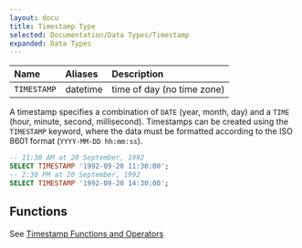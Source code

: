 ```yaml
---
layout: docu
title: Timestamp Type
selected: Documentation/Data Types/Timestamp
expanded: Data Types
---
```

| Name | Aliases | Description |
|:---|:---|:---|
| `TIMESTAMP` | datetime | time of day (no time zone) |

A timestamp specifies a combination of `DATE` (year, month, day) and a `TIME` (hour, minute, second, millisecond). Timestamps can be created using the `TIMESTAMP` keyword, where the data must be formatted according to the ISO 8601 format (`YYYY-MM-DD hh:mm:ss`).

```sql
-- 11:30 AM at 20 September, 1992
SELECT TIMESTAMP '1992-09-20 11:30:00';
-- 2:30 PM at 20 September, 1992
SELECT TIMESTAMP '1992-09-20 14:30:00';
```

## Functions
See [Timestamp Functions and Operators](/docs/sql/functions/timestamp)
